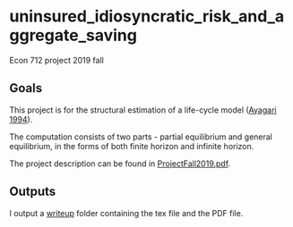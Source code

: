 # uninsured_idiosyncratic_risk_and_aggregate_saving
Econ 712 project 2019 fall

## Goals
This project is for the structural estimation of a life-cycle model ([Ayagari 1994](https://github.com/wangshasha111/project_dirk_econ712/blob/master/AyagariQJE1994.pdf)).

The computation consists of two parts - partial equilibrium and general equilibrium, in the forms of both finite horizon and infinite horizon.

The project description can be found in [ProjectFall2019.pdf](https://github.com/wangshasha111/project_dirk_econ712/blob/master/ProjectFall2019.pdf). 

## Outputs
I output a [writeup](https://github.com/wangshasha111/project_dirk_econ712/tree/master/project_writeup) folder containing the tex file and the PDF file.


